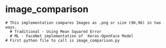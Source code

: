 # image_comparison
    # This implementation compares Images as .png or size (96,96) in two ways.
      # Traditional - Using Mean Squared Error
      # ML - FaceNet implementation of  Keras-OpenFace Model
    # First python file to call is image_comparison.py

